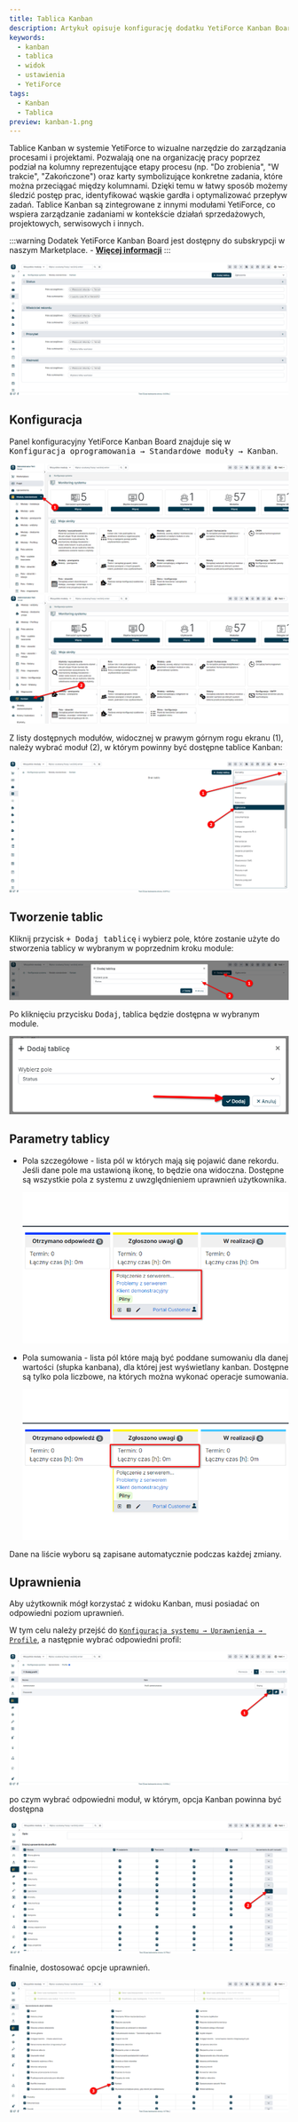 ```yaml
---
title: Tablica Kanban
description: Artykuł opisuje konfigurację dodatku YetiForce Kanban Board
keywords:
  - kanban
  - tablica
  - widok
  - ustawienia
  - YetiForce
tags:
  - Kanban
  - Tablica
preview: kanban-1.png
---
```


Tablice Kanban w systemie YetiForce to wizualne narzędzie do zarządzania procesami i projektami. Pozwalają one na organizację pracy poprzez podział na
kolumny reprezentujące etapy procesu (np. "Do zrobienia", "W trakcie", "Zakończone") oraz karty symbolizujące konkretne zadania, które można przeciągać między
kolumnami. Dzięki temu w łatwy sposób możemy śledzić postęp prac, identyfikować wąskie gardła i optymalizować przepływ zadań. Tablice Kanban są zintegrowane z
innymi modułami YetiForce, co wspiera zarządzanie zadaniami w kontekście działań sprzedażowych, projektowych, serwisowych i innych.

:::warning
  Dodatek YetiForce Kanban Board jest dostępny do subskrypcji w naszym Marketplace. - [**Więcej informacji**](https://yetiforce.com/pl/tablica-kanban.html)
:::

![Widok ekranu konfiguracji](kanban-1.png)



## Konfiguracja

Panel konfiguracyjny YetiForce Kanban Board znajduje się w  <kbd>Konfiguracja oprogramowania → Standardowe moduły → Kanban</kbd>.

![Otwieranie widoku modułu kanban - otwarcie listy modułów](kanban-2-1.png)
![Otwieranie widoku modułu kanban - wybór modułu](kanban-2-2.png)

Z listy dostępnych modułów, widocznej w prawym górnym rogu ekranu (1), należy wybrać moduł (2), w którym powinny być dostępne tablice Kanban:

![Wybór modułu systemowego](kanban-3.png)



## Tworzenie tablic

Kliknij przycisk <kbd>+ Dodaj tablicę</kbd> i wybierz pole, które zostanie użyte do stworzenia tablicy w wybranym w poprzednim kroku module:

![Wybór pól z modułu](kanban-4.png)

Po kliknięciu przycisku <kbd>Dodaj</kbd>, tablica będzie dostępna w wybranym module.

![Widok wyboru pola](kanban-5.png)



## Parametry tablicy

- Pola szczegółowe - lista pól w których mają się pojawić dane rekordu. Jeśli dane pole ma ustawioną ikonę, to będzie ona widoczna. Dostępne są wszystkie pola z systemu z uwzględnieniem uprawnień użytkownika.

  ![Widok pól szczegółowych](kanban-6.png)

- Pola sumowania - lista pól które mają być poddane sumowaniu dla danej wartości (słupka kanbana), dla której jest wyświetlany kanban. Dostępne są tylko pola liczbowe, na których można wykonać operacje sumowania.

  ![Widok sumowania](kanban-7.png)

Dane na liście wyboru są zapisane automatycznie podczas każdej zmiany.



## Uprawnienia

Aby użytkownik mógł korzystać z widoku Kanban, musi posiadać on odpowiedni poziom uprawnień.

W tym celu należy przejść do <kbd>[`Konfiguracja systemu → Uprawnienia → Profile`](/administrator-guides/permissions/profiles/)</kbd>, a następnie
wybrać odpowiedni profil:

![Wybór profilu](kanban-8-1.png)

po czym wybrać odpowiedni moduł, w którym, opcja Kanban powinna być dostępna

![Wybór modułu](kanban-8-2.png)

finalnie, dostosować opcje uprawnień.

![Zmiana uprawnień do akcji i widoków](kanban-8-3.png)
